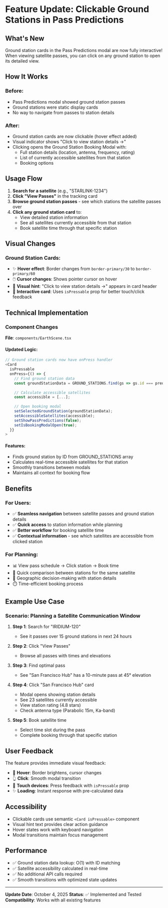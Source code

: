 # Feature Update: Clickable Ground Stations in Pass Predictions

## What's New

Ground station cards in the Pass Predictions modal are now fully interactive! When viewing satellite passes, you can click on any ground station to open its detailed view.

## How It Works

### Before:
- Pass Predictions modal showed ground station passes
- Ground stations were static display cards
- No way to navigate from passes to station details

### After:
- Ground station cards are now clickable (hover effect added)
- Visual indicator shows "Click to view station details →"
- Clicking opens the Ground Station Booking Modal with:
  - Full station details (location, antenna, frequency, rating)
  - List of currently accessible satellites from that station
  - Booking options

## Usage Flow

1. **Search for a satellite** (e.g., "STARLINK-1234")
2. **Click "View Passes"** in the tracking card
3. **Browse ground station passes** - see which stations the satellite passes over
4. **Click any ground station card** to:
   - View detailed station information
   - See all satellites currently accessible from that station
   - Book satellite time through that specific station

## Visual Changes

### Ground Station Cards:
- ✨ **Hover effect**: Border changes from `border-primary/30` to `border-primary/60`
- 🖱️ **Cursor changes**: Shows pointer cursor on hover
- 📍 **Visual hint**: "Click to view station details →" appears in card header
- 🎨 **Interactive card**: Uses `isPressable` prop for better touch/click feedback

## Technical Implementation

### Component Changes
**File**: `components/EarthScene.tsx`

#### Updated Logic:
```typescript
// Ground station cards now have onPress handler
<Card 
  isPressable
  onPress={() => {
    // Find ground station data
    const groundStationData = GROUND_STATIONS.find(gs => gs.id === prediction.groundStationId);
    
    // Calculate accessible satellites
    const accessible = [...];
    
    // Open booking modal
    setSelectedGroundStation(groundStationData);
    setAccessibleSatellites(accessible);
    setShowPassPredictions(false);
    setIsBookingModalOpen(true);
  }}
>
```

#### Features:
- Finds ground station by ID from GROUND_STATIONS array
- Calculates real-time accessible satellites for that station
- Smoothly transitions between modals
- Maintains all context for booking flow

## Benefits

### For Users:
- ✅ **Seamless navigation** between satellite passes and ground station details
- ✅ **Quick access** to station information while planning
- ✅ **Better workflow** for booking satellite time
- ✅ **Contextual information** - see which satellites are accessible from clicked station

### For Planning:
- 📊 View pass schedule → Click station → Book time
- 🔄 Quick comparison between stations for the same satellite
- 📍 Geographic decision-making with station details
- ⏱️ Time-efficient booking process

## Example Use Case

### Scenario: Planning a Satellite Communication Window

1. **Step 1**: Search for "IRIDIUM-120"
   - See it passes over 15 ground stations in next 24 hours

2. **Step 2**: Click "View Passes" 
   - Browse all passes with times and elevations

3. **Step 3**: Find optimal pass
   - See "San Francisco Hub" has a 10-minute pass at 45° elevation

4. **Step 4**: Click "San Francisco Hub" card
   - Modal opens showing station details
   - See 23 satellites currently accessible
   - View station rating (4.8 stars)
   - Check antenna type (Parabolic 15m, Ka-band)

5. **Step 5**: Book satellite time
   - Select time slot during the pass
   - Complete booking through that specific station

## User Feedback

The feature provides immediate visual feedback:
- 🎯 **Hover**: Border brightens, cursor changes
- 👆 **Click**: Smooth modal transition
- 📱 **Touch devices**: Press feedback with `isPressable` prop
- ✨ **Loading**: Instant response with pre-calculated data

## Accessibility

- Clickable cards use semantic `<Card isPressable>` component
- Visual hint text provides clear action guidance
- Hover states work with keyboard navigation
- Modal transitions maintain focus management

## Performance

- ✅ Ground station data lookup: O(1) with ID matching
- ✅ Satellite accessibility calculated in real-time
- ✅ No additional API calls required
- ✅ Smooth transitions with optimized state updates

---

**Update Date**: October 4, 2025
**Status**: ✅ Implemented and Tested
**Compatibility**: Works with all existing features
